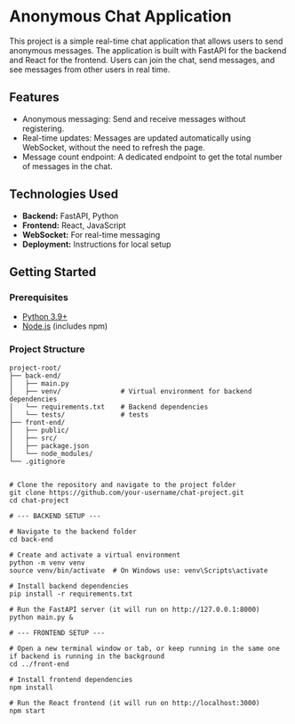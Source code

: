 # Anonymous Chat Application

This project is a simple real-time chat application that allows users to send anonymous messages. The application is built with FastAPI for the backend and React for the frontend. Users can join the chat, send messages, and see messages from other users in real time.

## Features

- Anonymous messaging: Send and receive messages without registering.
- Real-time updates: Messages are updated automatically using WebSocket, without the need to refresh the page.
- Message count endpoint: A dedicated endpoint to get the total number of messages in the chat.

## Technologies Used

- **Backend:** FastAPI, Python
- **Frontend:** React, JavaScript
- **WebSocket:** For real-time messaging
- **Deployment:** Instructions for local setup

## Getting Started

### Prerequisites

- [Python 3.9+](https://www.python.org/downloads/)
- [Node.js](https://nodejs.org/) (includes npm)

### Project Structure

```plaintext
project-root/
├── back-end/
│   ├── main.py
│   ├── venv/               # Virtual environment for backend dependencies
│   └── requirements.txt    # Backend dependencies
│   └── tests/              # tests
├── front-end/
│   ├── public/
│   ├── src/
│   ├── package.json
│   └── node_modules/
└── .gitignore


# Clone the repository and navigate to the project folder
git clone https://github.com/your-username/chat-project.git
cd chat-project

# --- BACKEND SETUP ---

# Navigate to the backend folder
cd back-end

# Create and activate a virtual environment
python -m venv venv
source venv/bin/activate  # On Windows use: venv\Scripts\activate

# Install backend dependencies
pip install -r requirements.txt

# Run the FastAPI server (it will run on http://127.0.0.1:8000)
python main.py &

# --- FRONTEND SETUP ---

# Open a new terminal window or tab, or keep running in the same one if backend is running in the background
cd ../front-end

# Install frontend dependencies
npm install

# Run the React frontend (it will run on http://localhost:3000)
npm start

